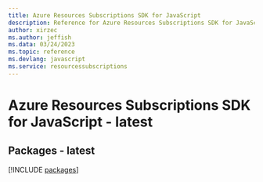 ```yaml
---
title: Azure Resources Subscriptions SDK for JavaScript
description: Reference for Azure Resources Subscriptions SDK for JavaScript
author: xirzec
ms.author: jeffish
ms.data: 03/24/2023
ms.topic: reference
ms.devlang: javascript
ms.service: resourcessubscriptions
---
```

# Azure Resources Subscriptions SDK for JavaScript - latest
## Packages - latest
[!INCLUDE [packages](resources-subscriptions-index.md)]